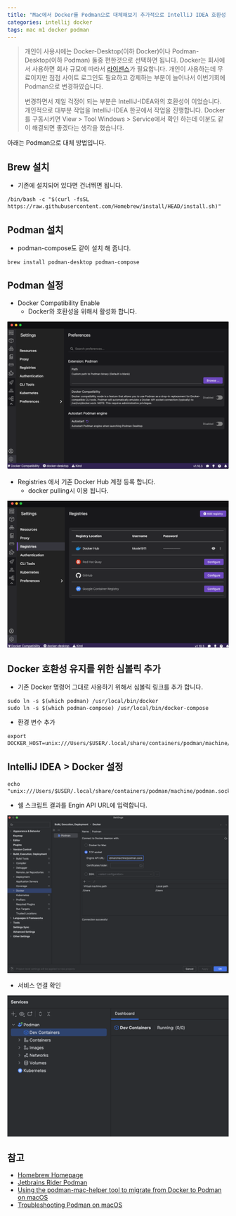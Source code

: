 ```yaml
---
title: "Mac에서 Docker를 Podman으로 대체해보기 추가적으로 IntelliJ IDEA 호환성 유지"
categories: intellij docker
tags: mac m1 docker podman
---
```


> 개인이 사용시에는 Docker-Desktop(이하 Docker)이나 Podman-Desktop(이하 Podman) 둘중 편한것으로 선택하면 됩니다.
> Docker는 회사에서 사용하면 회사 규모에 따라서 [라이센스](https://www.docker.com/pricing/)가 필요합니다.
> 개인이 사용하는데 무료이지만 점점 사이트 로그인도 필요하고 강제하는 부분이 늘어나서 이번기회에 Podman으로 변경하였습니다.
>
> 변경하면서 제일 걱정이 되는 부분은 IntelliJ-IDEA와의 호환성이 이었습니다.
> 개인적으로 대부분 작업을 IntelliJ-IDEA 한곳에서 작업을 진행합니다.
> Docker를 구동시키면 View > Tool Windows > Service에서 확인 하는데 이분도 같이 해결되면 좋겠다는 생각을 했습니다.

아래는 Podman으로 대체 방법입니다.

## Brew 설치

* 기존에 설치되어 있다면 건너뛰면 됩니다.

```shell
/bin/bash -c "$(curl -fsSL https://raw.githubusercontent.com/Homebrew/install/HEAD/install.sh)"
```

## Podman 설치

* podman-compose도 같이 설치 해 줍니다.

```shell
brew install podman-desktop podman-compose
```

## Podman 설정

* Docker Compatibility Enable
    * Docker와 호환성을 위해서 활성화 합니다.

![](/assets/images/2024-09-25/docker-compatibility-enable.png)

* Registries 에서 기존 Docker Hub 계정 등록 합니다.
    * docker pulling시 이용 됩니다.

![](/assets/images/2024-09-25/docker-registries.png)

## Docker 호환성 유지를 위한 심볼릭 추가

* 기존 Docker 명령어 그대로 사용하기 위해서 심볼릭 링크를 추가 합니다.

```shell
sudo ln -s $(which podman) /usr/local/bin/docker
sudo ln -s $(which podman-compose) /usr/local/bin/docker-compose
```

* 환경 변수 추가

```
export DOCKER_HOST=unix:///Users/$USER/.local/share/containers/podman/machine/podman.sock
```

## IntelliJ IDEA > Docker 설정

```shell
echo "unix:///Users/$USER/.local/share/containers/podman/machine/podman.sock"
```

* 쉘 스크립트 결과를 Engin API URL에 입력합니다.

![](/assets/images/2024-09-25/intellij-podman-engin-api-url.png)

* 서비스 연결 확인

![](/assets/images/2024-09-25/intellij-idea-services.png)

## 참고

* [Homebrew Homepage](https://brew.sh/)
* [Jetbrains Rider Podman](https://www.jetbrains.com/help/rider/Podman.html)
* [Using the podman-mac-helper tool to migrate from Docker to Podman on macOS](https://podman-desktop.io/docs/migrating-from-docker/using-podman-mac-helper)
* [Troubleshooting Podman on macOS](https://podman-desktop.io/docs/troubleshooting/troubleshooting-podman-on-macos)